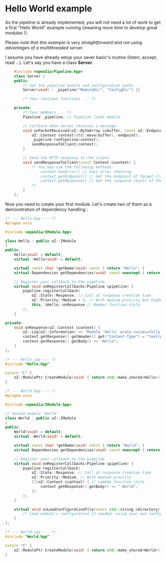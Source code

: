 # Hello World example
As the pipeline is already implemented, you will not need a lot of work to get a first "Hello World" example running (meaning more time to develop great modules !).

*Please note that this example is very straightforward and not using advantages of a multithreaded server.*

I assume you have already setup your sever basic's routine (listen, accept, read ...).
Let's say you have a class **Server**.
```C++
    #include <openZia/Pipeline.hpp>
    class Server {
    public:
	    // Set the pipeline module and configuration paths
		Server(void) : _pipeline("ModuleDir", "ConfigDir") {}

	    /* Your routines functions ... */

	private:
		/* Your members ... */
		Pipeline _pipeline; // Pipeline loads module

		// Callback when server receives a message
	    void onPacketReceived(oZ::ByteArray &&buffer, const oZ::Endpoint endpoint) {
		    oZ::Context context(std::move(buffer), endpoint);
		    _pipeline.runPipeline(context);
		    sendResponseToClient(context);
	    }

		// Send the HTTP response to the client
		void sendResponseToClient(const Context &context) {
			/* You may use the following methods:
				context.hasError() // Fast error checking
				context.getEndpoint() // Get the endpoint of target client
				context.getResponse() // Get the response result of the pipeline
			*/
		}
    };
```

Now you need to create your first module. Let's create two of them as a demonstration of dependency handling :
```C++
/* --- Hello.hpp --- */
#pragma once

#include <openZia/IModule.hpp>

class Hello : public oZ::IModule
{
public:
	Hello(void) = default;
	virtual ~Hello(void) = default;

	virtual const char *getName(void) const { return "Hello"; }
	virtual Dependencies getDependencies(void) const noexcept { return { "World" }; }

	// Register your callback to the pipeline
	virtual void onRegisterCallbacks(Pipeline &pipeline) {
		pipeline.registerCallback(
			oZ::State::Response, // Call at response creation time
			oZ::Priority::Medium + 1, // With medium priority but higher than 'World' module
			this, &Hello::onResponse // Member function style
		);
	}

private:
	void onResponse(oZ::Context &context) {
		oZ::Log(oZ::Information) << "Module 'Hello' wrote successfully its message";
		context.getResponse().getHeader().get("Content-Type") = "text/plain";
		context.getResponse().getBody() += "Hello";
	}
};

/* --- Hello.cpp --- */
#include "Hello.hpp"

extern "C" {
    oZ::ModulePtr CreateModule(void) { return std::make_shared<Hello>(); }
}
```

```C++
/* --- World.hpp --- */
#pragma once

#include <openZia/IModule.hpp>

// Second module 'World'
class World : public oZ::IModule
{
public:
	World(void) = default;
	virtual ~World(void) = default;

	virtual const char *getName(void) const { return "World"; }
	virtual Dependencies getDependencies(void) const noexcept { return { "Hello" }; }

	// Register your callback to the pipeline
	virtual void onRegisterCallbacks(Pipeline &pipeline) {
		pipeline.registerCallback(
			oZ::State::Response, // Call at response creation time
			oZ::Priority::Medium, // With medium priority
			[](oZ::Context &context) { // Lambda function style
				context.getResponse().getBody() += " World";
			})
		);
	}

	virtual void onLoadConfigurationFile(const std::string &directory) {
		/* Load module's configuration if needed, using your own configuration loader */
	}
};

/* --- World.cpp --- */
#include "World.hpp"

extern "C" {
    oZ::ModulePtr CreateModule(void) { return std::make_shared<World>(); }
}
```